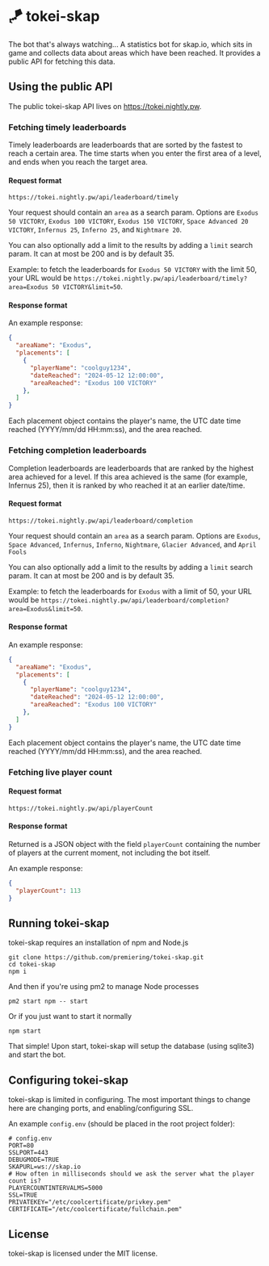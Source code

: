# 🪁 tokei-skap
The bot that's always watching... A statistics bot for skap.io, which sits in game and collects data about areas which have been reached. It provides a public API for fetching this data.

## Using the public API
The public tokei-skap API lives on https://tokei.nightly.pw.

### Fetching timely leaderboards
Timely leaderboards are leaderboards that are sorted by the fastest to reach a certain area. The time starts when you enter the first area of a level, and ends when you reach the target area.
#### Request format
`https://tokei.nightly.pw/api/leaderboard/timely`

Your request should contain an `area` as a search param. Options are `Exodus 50 VICTORY`, `Exodus 100 VICTORY`, `Exodus 150 VICTORY`, `Space Advanced 20 VICTORY`, `Infernus 25`, `Inferno 25`, and `Nightmare 20`.

You can also optionally add a limit to the results by adding a `limit` search param. It can at most be 200 and is by default 35.

Example: to fetch the leaderboards for `Exodus 50 VICTORY` with the limit 50, your URL would be `https://tokei.nightly.pw/api/leaderboard/timely?area=Exodus 50 VICTORY&limit=50`.
#### Response format
An example response:
```json
{
  "areaName": "Exodus",
  "placements": [
    {
      "playerName": "coolguy1234",
      "dateReached": "2024-05-12 12:00:00",
      "areaReached": "Exodus 100 VICTORY"
    },
  ]
}
```

Each placement object contains the player's name, the UTC date time reached (YYYY/mm/dd HH:mm:ss), and the area reached.

### Fetching completion leaderboards
Completion leaderboards are leaderboards that are ranked by the highest area achieved for a level. If this area achieved is the same (for example, Infernus 25), then it is ranked by who reached it at an earlier date/time.
#### Request format
`https://tokei.nightly.pw/api/leaderboard/completion`

Your request should contain an `area` as a search param. Options are `Exodus`, `Space Advanced`, `Infernus`, `Inferno`, `Nightmare`, `Glacier Advanced`, and `April Fools`

You can also optionally add a limit to the results by adding a `limit` search param. It can at most be 200 and is by default 35.

Example: to fetch the leaderboards for `Exodus` with a limit of 50, your URL would be `https://tokei.nightly.pw/api/leaderboard/completion?area=Exodus&limit=50`.
#### Response format
An example response:
```json
{
  "areaName": "Exodus",
  "placements": [
    {
      "playerName": "coolguy1234",
      "dateReached": "2024-05-12 12:00:00",
      "areaReached": "Exodus 100 VICTORY"
    },
  ]
}
```

Each placement object contains the player's name, the UTC date time reached (YYYY/mm/dd HH:mm:ss), and the area reached.

### Fetching live player count
#### Request format
`https://tokei.nightly.pw/api/playerCount`
#### Response format
Returned is a JSON object with the field `playerCount` containing the number of players at the current moment, not including the bot itself.

An example response:
```json
{
  "playerCount": 113
}
```

## Running tokei-skap
tokei-skap requires an installation of npm and Node.js
```shell
git clone https://github.com/premiering/tokei-skap.git
cd tokei-skap
npm i
```
And then if you're using pm2 to manage Node processes
```shell
pm2 start npm -- start
```
Or if you just want to start it normally
```shell
npm start
```
That simple! Upon start, tokei-skap will setup the database (using sqlite3) and start the bot.

## Configuring tokei-skap
tokei-skap is limited in configuring. The most important things to change here are changing ports, and enabling/configuring SSL.

An example `config.env` (should be placed in the root project folder):
```dosini
# config.env
PORT=80
SSLPORT=443
DEBUGMODE=TRUE
SKAPURL=ws://skap.io
# How often in milliseconds should we ask the server what the player count is?
PLAYERCOUNTINTERVALMS=5000
SSL=TRUE
PRIVATEKEY="/etc/coolcertificate/privkey.pem"
CERTIFICATE="/etc/coolcertificate/fullchain.pem"
```

## License
tokei-skap is licensed under the MIT license.